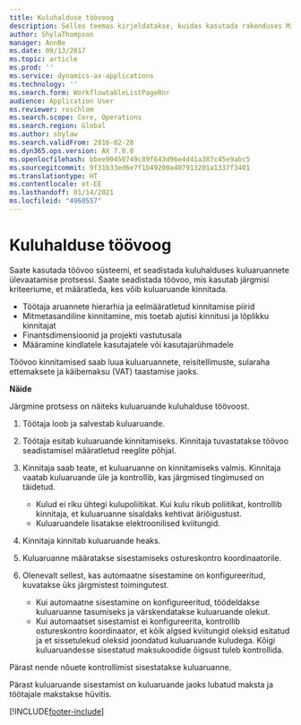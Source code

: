 ```yaml
---
title: Kuluhalduse töövoog
description: Selles teemas kirjeldatakse, kuidas kasutada rakenduses Microsoft Dynamics 365 Finance töövoo süsteemi, et seadistada kuluhalduses kuluaruannete ülevaatamise protsessi.
author: ShylaThompson
manager: AnnBe
ms.date: 09/13/2017
ms.topic: article
ms.prod: ''
ms.service: dynamics-ax-applications
ms.technology: ''
ms.search.form: WorkflowtableListPageRnr
audience: Application User
ms.reviewer: roschlom
ms.search.scope: Core, Operations
ms.search.region: Global
ms.author: shylaw
ms.search.validFrom: 2016-02-28
ms.dyn365.ops.version: AX 7.0.0
ms.openlocfilehash: bbee90450749c89f643d96e4d41a387c45e9abc5
ms.sourcegitcommit: 9f31b33ed6e7f1b49200a407913201a1337f3401
ms.translationtype: HT
ms.contentlocale: et-EE
ms.lasthandoff: 01/14/2021
ms.locfileid: "4960557"
---
```

# <a name="expense-management-workflow"></a>Kuluhalduse töövoog

Saate kasutada töövoo süsteemi, et seadistada kuluhalduses kuluaruannete ülevaatamise protsessi. Saate seadistada töövoo, mis kasutab järgmisi kriteeriume, et määratleda, kes võib kuluaruande kinnitada.

- Töötaja aruannete hierarhia ja eelmääratletud kinnitamise piirid
- Mitmetasandiline kinnitamine, mis toetab ajutisi kinnitusi ja lõplikku kinnitajat
- Finantsdimensioonid ja projekti vastutusala
- Määramine kindlatele kasutajatele või kasutajarühmadele

Töövoo kinnitamised saab luua kuluaruannete, reisitellimuste, sularaha ettemaksete ja käibemaksu (VAT) taastamise jaoks.

**Näide**

Järgmine protsess on näiteks kuluaruande kuluhalduse töövoost.

1. Töötaja loob ja salvestab kuluaruande.
2. Töötaja esitab kuluaruande kinnitamiseks. Kinnitaja tuvastatakse töövoo seadistamisel määratletud reeglite põhjal.
3. Kinnitaja saab teate, et kuluaruanne on kinnitamiseks valmis. Kinnitaja vaatab kuluaruande üle ja kontrollib, kas järgmised tingimused on täidetud.

    - Kulud ei riku ühtegi kulupoliitikat. Kui kulu rikub poliitikat, kontrollib kinnitaja, et kuluaruanne sisaldaks kehtivat äriõigustust.
    - Kuluaruandele lisatakse elektroonilised kviitungid.

4. Kinnitaja kinnitab kuluaruande heaks.
5. Kuluaruanne määratakse sisestamiseks ostureskontro koordinaatorile.
6. Olenevalt sellest, kas automaatne sisestamine on konfigureeritud, kuvatakse üks järgmistest toimingutest.

    - Kui automaatne sisestamine on konfigureeritud, töödeldakse kuluaruanne tasumiseks ja värskendatakse kuluaruande olekut.
    - Kui automaatset sisestamist ei konfigureerita, kontrollib ostureskontro koordinaator, et kõik algsed kviitungid oleksid esitatud ja et sissetulekud oleksid joondatud kuluaruande kuludega. Kõigi kuluaruandesse sisestatud maksukoodide õigsust tuleb kontrollida.

Pärast nende nõuete kontrollimist sisestatakse kuluaruanne.

Pärast kuluaruande sisestamist on kuluaruande jaoks lubatud maksta ja töötajale makstakse hüvitis.


[!INCLUDE[footer-include](../includes/footer-banner.md)]